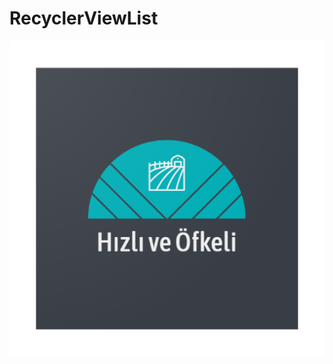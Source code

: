 # RecyclerViewList

![appicon](https://raw.githubusercontent.com/Yavuztmrrr/RecyclerViewList/main/images/laucnher.png)


